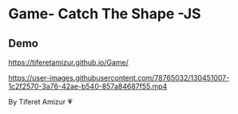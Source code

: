 # Game- Catch The Shape -JS

## Demo
https://tiferetamizur.github.io/Game/

https://user-images.githubusercontent.com/78765032/130451007-1c2f2570-3a76-42ae-b540-857a84687f55.mp4

By Tiferet Amizur 💗

